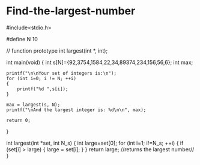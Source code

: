 # Find-the-largest-number
#include<stdio.h>

#define	N	10

// function prototype
int largest(int *, int);

int main(void)
{
	int s[N]={92,3754,1584,22,34,89374,234,156,56,6};
	int max;

	printf("\n\nYour set of integers is:\n");
	for (int i=0; i != N; ++i)
	{
		printf("%d ",s[i]);
	}

	max = largest(s, N);
	printf("\nAnd the largest integer is: %d\n\n", max);

	return 0;
}

int largest(int *set, int N_s)
{
	int large=set[0];
	for (int i=1; i!=N_s; ++i)
	{
		if (set[i] > large)
		{
			large = set[i];
		}
	}
	return large; //returns the largest number//
}
